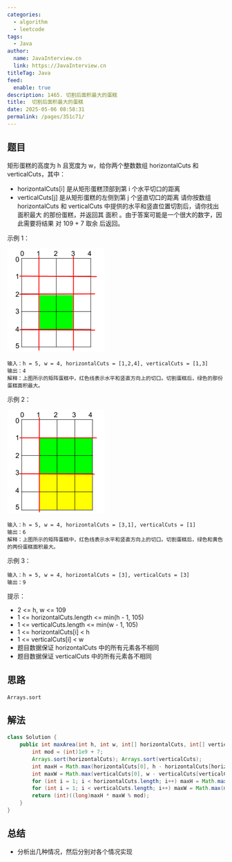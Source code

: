 ```yaml
---
categories: 
  - algorithm
  - leetcode
tags: 
  - Java
author: 
  name: JavaInterview.cn
  link: https://JavaInterview.cn
titleTag: Java
feed: 
  enable: true
description: 1465. 切割后面积最大的蛋糕
title:  切割后面积最大的蛋糕
date: 2025-05-06 08:58:31
permalink: /pages/351c71/
---
```


## 题目
矩形蛋糕的高度为 h 且宽度为 w，给你两个整数数组 horizontalCuts 和 verticalCuts，其中：

* horizontalCuts[i] 是从矩形蛋糕顶部到第  i 个水平切口的距离
* verticalCuts[j] 是从矩形蛋糕的左侧到第 j 个竖直切口的距离
请你按数组 horizontalCuts 和 verticalCuts 中提供的水平和竖直位置切割后，请你找出 面积最大 的那份蛋糕，并返回其 面积 。由于答案可能是一个很大的数字，因此需要将结果 对 109 + 7 取余 后返回。



示例 1：

![leetcode_max_area_2.png](../../../media/pictures/leetcode/leetcode_max_area_2.png)


    输入：h = 5, w = 4, horizontalCuts = [1,2,4], verticalCuts = [1,3]
    输出：4
    解释：上图所示的矩阵蛋糕中，红色线表示水平和竖直方向上的切口。切割蛋糕后，绿色的那份蛋糕面积最大。
示例 2：

![leetcode_max_area_3.png](../../../media/pictures/leetcode/leetcode_max_area_3.png)

    输入：h = 5, w = 4, horizontalCuts = [3,1], verticalCuts = [1]
    输出：6
    解释：上图所示的矩阵蛋糕中，红色线表示水平和竖直方向上的切口。切割蛋糕后，绿色和黄色的两份蛋糕面积最大。
示例 3：

    输入：h = 5, w = 4, horizontalCuts = [3], verticalCuts = [3]
    输出：9
    

提示：

* 2 <= h, w <= 109
* 1 <= horizontalCuts.length <= min(h - 1, 105)
* 1 <= verticalCuts.length <= min(w - 1, 105)
* 1 <= horizontalCuts[i] < h
* 1 <= verticalCuts[i] < w
* 题目数据保证 horizontalCuts 中的所有元素各不相同
* 题目数据保证 verticalCuts 中的所有元素各不相同


## 思路

    Arrays.sort

## 解法
```java
class Solution {
    public int maxArea(int h, int w, int[] horizontalCuts, int[] verticalCuts) {
        int mod = (int)1e9 + 7;
        Arrays.sort(horizontalCuts); Arrays.sort(verticalCuts);
        int maxH = Math.max(horizontalCuts[0], h - horizontalCuts[horizontalCuts.length - 1]);
        int maxW = Math.max(verticalCuts[0], w - verticalCuts[verticalCuts.length - 1]);
        for (int i = 1; i < horizontalCuts.length; i++) maxH = Math.max(maxH, horizontalCuts[i] - horizontalCuts[i - 1]);
        for (int i = 1; i < verticalCuts.length; i++) maxW = Math.max(maxW, verticalCuts[i] - verticalCuts[i - 1]);
        return (int)((long)maxH * maxW % mod);
    }
}

```

## 总结

- 分析出几种情况，然后分别对各个情况实现 
